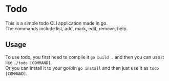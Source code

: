 # Todo

This is a simple todo CLI application made in go.  
The commands include list, add, mark, edit, remove, help.  

## Usage

To use todo, you first need to compile it `go build .` and then you can use it like `./todo [COMMAND]`.  
Or you can install it to your go/bin `go install` and then just use it as `todo [COMMAND]`.  
